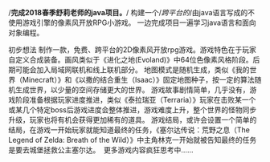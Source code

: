 /**完成2018春季舒莉老师的java项目。**/
构建一个/*跨平台的*/由java语言写成的不使用游戏引擎的像素风开放RPG小游戏。
一边完成项目一遍学习java语言和面向对象编程。



初步想法
	制作一款，免费、跨平台的2D像素风开放rpg游戏。游戏特色在于玩家自定义合成装备。画风类似于《进化之地(Evoland)》中64位色像素风格阶段。后期可能会加入局域网联机和线上联机部分。
  地图模式是随机生成，类似《我的世界（Minecraft）》和《以撒的结合重生（Isaac）》固定地图种子，按一定的算法随机生成世界，以少量的空间存储更大的世界。
  游戏故事剧情简单，几乎没有，游戏阶段准备根据玩家进度推进，类似《泰拉瑞亚（Terraria）》玩家在击败某一个或某几个特定boss后游戏进度会整体推进，游戏难度上升，整个世界的怪物同步升级，玩家也将有机会获得更加稀有的道具。
  游戏结局，或许会设置一个简单的结局，在游戏一开始玩家就能知道最终的任务，《塞尔达传说：荒野之息（The Legend of Zelda: Breath of the Wild）》中主角林克一开始就被告知最终的任务是要去城堡拯救公主塞尔达。
  更多游戏内容疯狂思考中……
